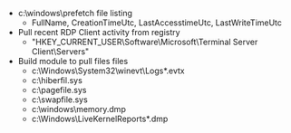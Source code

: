 - c:\windows\prefetch file listing
  - FullName, CreationTimeUtc, LastAccesstimeUtc, LastWriteTimeUtc
- Pull recent RDP Client activity from registry
  - "HKEY_CURRENT_USER\Software\Microsoft\Terminal Server Client\Servers"
- Build module to pull files files
  - c:\Windows\System32\winevt\Logs\*.evtx
  - c:\hiberfil.sys
  - c:\pagefile.sys
  - c:\swapfile.sys
  - c:\windows\memory.dmp
  - c:\Windows\LiveKernelReports\*.dmp
   
